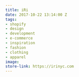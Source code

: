 ```yaml
---
title: iRi
date: 2017-10-22 13:14:00 Z
tags:
- shopify
- design
- development
- e-commerce
- inspiration
- fashion
- clothing
- apparel
image: 
store-link: https://irinyc.com
---
```


